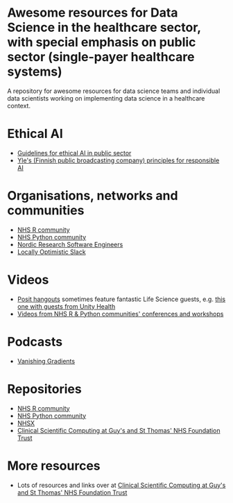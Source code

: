 # Awesome resources for Data Science in the healthcare sector, with special emphasis on public sector (single-payer healthcare systems)
A repository for awesome resources for data science teams and individual data scientists working on implementing data science in a healthcare context. 

# Ethical AI

- [Guidelines for ethical AI in public sector](https://www.suomi.fi/guides/responsible-ai)
- [Yle's (Finnish public broadcasting company) principles for responsible AI](https://yle.fi/aihe/s/10005660)

# Organisations, networks and communities

- [NHS R community](https://nhsrcommunity.com/)
- [NHS Python community](https://nhs-pycom.net/)
- [Nordic Research Software Engineers](https://nordic-rse.org/)
- [Locally Optimistic Slack](https://locallyoptimistic.com/community/)

# Videos
- [Posit hangouts](https://posit.co/past-hangouts/) sometimes feature fantastic Life Science guests, e.g. [this one with guests from Unity Health](https://posit.co/data-science-hangout/57-derek-beaton/)
- [Videos from NHS R & Python communities' conferences and workshops](https://www.youtube.com/channel/UCMwM-3tg_-Pbx8hKO78q5EA)

# Podcasts
- [Vanishing Gradients](https://vanishinggradients.fireside.fm/)

# Repositories
- [NHS R community](https://github.com/nhs-r-community)
- [NHS Python community](https://github.com/nhs-pycom)
- [NHSX](https://github.com/nhsx)
- [Clinical Scientific Computing at Guy's and St Thomas' NHS Foundation Trust](https://github.com/GSTT-CSC)

# More resources
- Lots of resources and links over at [Clinical Scientific Computing at Guy's and St Thomas' NHS Foundation Trust](https://gstt-csc.github.io/)
